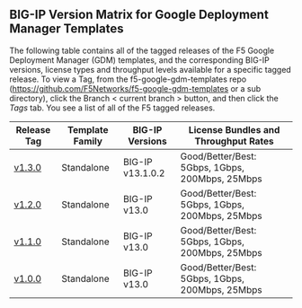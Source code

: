 ## BIG-IP Version Matrix for Google Deployment Manager Templates
The following table contains all of the tagged releases of the F5 Google Deployment Manager (GDM) templates, and the corresponding BIG-IP versions, license types and throughput levels available for a specific tagged release.  To view a Tag, from the f5-google-gdm-templates repo (https://github.com/F5Networks/f5-google-gdm-templates or a sub directory), click the Branch < current branch > button, and then click the *Tags* tab.  You see a list of all of the F5 tagged releases.

| Release Tag | Template Family | BIG-IP Versions | License Bundles and Throughput Rates |
| --- | --- | --- | --- |
| [v1.3.0](https://github.com/F5Networks/f5-google-gdm-templates/releases/tag/1.3.0) | Standalone | BIG-IP v13.1.0.2 | Good/Better/Best: 5Gbps, 1Gbps, 200Mbps, 25Mbps
| [v1.2.0](https://github.com/F5Networks/f5-google-gdm-templates/releases/tag/1.2.0) | Standalone | BIG-IP v13.0 | Good/Better/Best: 5Gbps, 1Gbps, 200Mbps, 25Mbps
| [v1.1.0](https://github.com/F5Networks/f5-google-gdm-templates/releases/tag/1.1.0) | Standalone | BIG-IP v13.0 | Good/Better/Best: 5Gbps, 1Gbps, 200Mbps, 25Mbps
| [v1.0.0](https://github.com/F5Networks/f5-google-gdm-templates/releases/tag/1.0.0) | Standalone | BIG-IP v13.0 | Good/Better/Best: 5Gbps, 1Gbps, 200Mbps, 25Mbps
